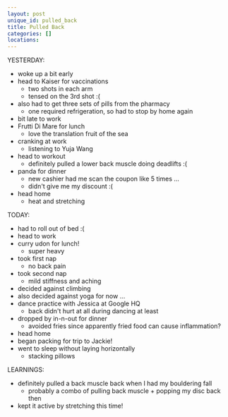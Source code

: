 ```yaml
---
layout: post
unique_id: pulled_back
title: Pulled Back
categories: []
locations: 
---
```


YESTERDAY:
* woke up a bit early
* head to Kaiser for vaccinations
  * two shots in each arm
  * tensed on the 3rd shot :(
* also had to get three sets of pills from the pharmacy
  * one required refrigeration, so had to stop by home again
* bit late to work
* Frutti Di Mare for lunch
  * love the translation fruit of the sea
* cranking at work
  * listening to Yuja Wang
* head to workout
  * definitely pulled a lower back muscle doing deadlifts :(
* panda for dinner
  * new cashier had me scan the coupon like 5 times ...
  * didn't give me my discount :(
* head home
  * heat and stretching

TODAY:
* had to roll out of bed :(
* head to work
* curry udon for lunch!
  * super heavy
* took first nap
  * no back pain
* took second nap
  * mild stiffness and aching
* decided against climbing
* also decided against yoga for now ...
* dance practice with Jessica at Google HQ
  * back didn't hurt at all during dancing at least
* dropped by in-n-out for dinner
  * avoided fries since apparently fried food can cause inflammation?
* head home
* began packing for trip to Jackie!
* went to sleep without laying horizontally
  * stacking pillows

LEARNINGS:
* definitely pulled a back muscle back when I had my bouldering fall
  * probably a combo of pulling back muscle + popping my disc back then
* kept it active by stretching this time!
